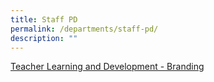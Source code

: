 ```yaml
---
title: Staff PD
permalink: /departments/staff-pd/
description: ""
---
```

[Teacher Learning and Development - Branding](/files/Teacher%20Learning%20and%20Development%20-%20Branding%20.pdf)
